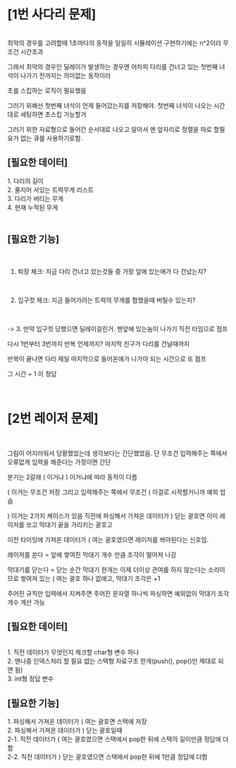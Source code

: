 <h1>[1번 사다리 문제]</h1>
<br>
최악의 경우를 고려할때 1초마다의 동작을 일일히 시뮬레이션 구현하기에는 n^2이라 무조건 시간초과
<br>

그래서 최악의 경우인 딜레이가 발생하는 경우엔 어차피 다리를 건너고 있는 첫번째 녀석이 나가기 전까지는 의미없는 동작이라
<br>

초를 스킵하는 로직이 필요했음
<br>

그러기 위해선 첫번째 녀석이 언제 들어갔는지를 저장해야. 첫번째 녀석이 나오는 시간대로 세팅하면 초스킵 가능할거
<br>

그러기 위한 자료형으로 들어간 순서대로 나오고 알아서 맨 앞자리로 정렬을 따로 할필요가 없는 큐를 사용하기로함.
<br>

<h2> [필요한 데이터] </h2>
1. 다리의 길이 <br>
2. 줄지어 서있는 트럭무게 리스트<br>
3. 다리가 버티는 무게<br>
4. 현재 누적된 무게<br>
<br>

<h2> [필요한 기능] </h2>
<br>

1. 퇴장 체크: 지금 다리 건너고 있는것들 중 가장 앞에 있는애가 다 건넜는지?
<br>

2. 입구컷 체크: 지금 들어가려는 트럭의 무게를 합했을때 버틸수 있는지?
<br>

  -> 3. 만약 입구컷 당했으면 딜레이걸린거. 맨앞에 있는놈이 나가기 직전 타임으로 점프
<br>

다시 1번부터 3번까지 반복 언제까지? 마지막 친구가 다리를 건널때까지
<br>

반복이 끝나면 다리 제일 마지막으로 들어온애가 나가야 되는 시간으로 또 점프
<br>

그 시간 + 1 이 정답
<br>


<br>

<h1>[2번 레이저 문제]</h1>
<br>

그림이 어지러워서 당황했었는데 생각보다는 간단했었음. 단 무조건 입력해주는 쪽에서 오류없게 입력을 해준다는 가정이면 간단
<br>

분기는 2갈래 ( 이거냐 ) 이거냐에 따라 동작이 다름
<br>

( 이거는 무조건 저장 그리고 입력해주는 쪽에서 무조건 ( 이걸로 시작할거니까 예외 업슴
<br>

) 이거는 2가지 케이스가 있음 직전에 파싱해서 가져온 데이터가 ) 닫는 괄호면 이미 레이저를 쏘고 막대기 끝을 가리키는 괄호고
<br>

이전 타이밍에 가져온 데이터가 ( 여는 괄호였으면 레이저를 쏴야된다는 신호임.
<br>

레이저를 쏜다 = 앞에 쌓여진 막대기 개수 만큼 조각이 떨어져 나감
<br>

막대기를 닫는다 = 닫는 순간 막대기 한개는 이제 더이상 관여를 하지 않는다는 소리이므로 쌓여져 있는 ( 여는 괄호 하나 없애고, 막대기 조각은 +1
<br>

주어진 규칙만 입력에서 지켜주면 주어진 문자열 하나씩 파싱하면 예외없이 막대기 조각 개수 계산 가능
<br>

<h2> [필요한 데이터] </h2>
<br>
1. 직전 데이터가 무엇인지 체크할 char형 변수 하나<br>
2. 맨나중 인덱스처리 할 필요 없는 스택형 자료구조 한개(push(), pop()만 제대로 되면 됨)<br>
3. int형 정답 변수<br>

<h2> [필요한 기능] </h2>
1. 파싱해서 가져온 데이터가 ( 여는 괄호면 스택에 저장<br>
2. 파싱해서 가져온 데이터가 ) 닫는 괄호일때 <br>
    2-1. 직전 데이터가 ( 여는 괄호였으면 스택에서 pop한 뒤에 스택의 길이만큼 정답에 더함<br>
    2-2. 직전 데이터가 ) 닫는 괄호였으면 스택에서 pop한 뒤에 1만큼 정답에 더함<br>
